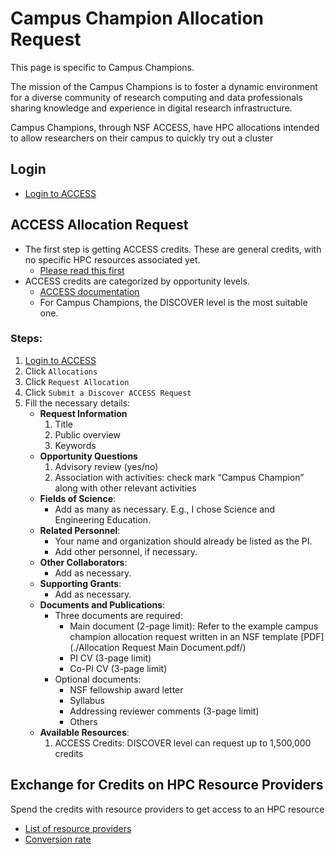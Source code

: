 # Campus Champion Allocation Request

This page is specific to Campus Champions.

The mission of the Campus Champions is to foster a dynamic environment for a diverse community of research computing and data professionals sharing knowledge and experience in digital research infrastructure.

Campus Champions, through NSF ACCESS, have HPC allocations intended to allow researchers on their campus to quickly try out a cluster



## Login

- [Login to ACCESS](https://registry.access-ci.org/registry/)

## ACCESS Allocation Request

- The first step is getting ACCESS credits. These are general credits, with no specific HPC resources associated yet.
    - [Please read this first](https://access-ci.atlassian.net/wiki/spaces/ACCESSdocumentation/pages/135954433/Get+started)
- ACCESS credits are categorized by opportunity levels.
    - [ACCESS documentation](https://access-ci.atlassian.net/wiki/spaces/ACCESSdocumentation/pages/129142899/Prepare+requests)
    - For Campus Champions, the DISCOVER level is the most suitable one.

### Steps:

1. [Login to ACCESS](https://registry.access-ci.org/registry/)
2. Click `Allocations`
3. Click `Request Allocation`
4. Click `Submit a Discover ACCESS Request`
5. Fill the necessary details:
    - **Request Information**
        1. Title
        2. Public overview
        3. Keywords
    - **Opportunity Questions**
        1. Advisory review (yes/no)
        2. Association with activities: check mark “Campus Champion” along with other relevant activities
    - **Fields of Science**:
        - Add as many as necessary. E.g., I chose Science and Engineering Education.
    - **Related Personnel**:
        - Your name and organization should already be listed as the PI.
        - Add other personnel, if necessary.
    - **Other Collaborators**:
        - Add as necessary.
    - **Supporting Grants**:
        - Add as necessary.
    - **Documents and Publications**:
        - Three documents are required:
            - Main document (2-page limit): Refer to the example campus champion allocation request written in an NSF template [PDF](./Allocation Request Main Document.pdf/)
            - PI CV (3-page limit)
            - Co-PI CV (3-page limit)
        - Optional documents:
            - NSF fellowship award letter
            - Syllabus
            - Addressing reviewer comments (3-page limit)
            - Others
    - **Available Resources**:
        1. ACCESS Credits: DISCOVER level can request up to 1,500,000 credits

## Exchange for Credits on HPC Resource Providers

Spend the credits with resource providers to get access to an HPC resource
- [List of resource providers](https://allocations.access-ci.org/resources)
- [Conversion rate](https://allocations.access-ci.org/exchange_calculator)
